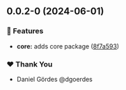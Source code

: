 ## 0.0.2-0 (2024-06-01)


### 🚀 Features

- **core:** adds core package ([8f7a593](https://github.com/overlap-dev/Nimbus/commit/8f7a593))

### ❤️  Thank You

- Daniel Gördes @dgoerdes